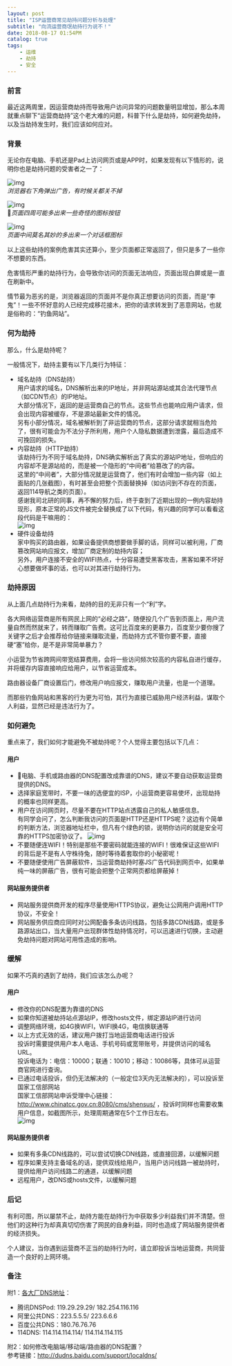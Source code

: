 ```yaml
---
layout: post
title: "ISP运营商常见劫持问题分析与处理"
subtitle: "向流运营商氓劫持行为说不！"
date: 2018-08-17 01:54PM
catalog: true
tags:
    - 运维
    - 劫持
    - 安全
---
```


### 前言

最近这两周里，因运营商劫持而导致用户访问异常的问题数量明显增加，那么本周就重点聊下“运营商劫持”这个老大难的问题，科普下什么是劫持，如何避免劫持，以及当劫持发生时，我们应该如何应对。

### 背景

无论你在电脑、手机还是Pad上访问网页或是APP时，如果发现有以下情形的，说明你也是劫持问题的受害者之一了：

![img](/img/in-post/post-180817-isp-hijack/20180106110723952.jpg)  
*浏览器右下角弹出广告，有时候关都关不掉*

![img](/img/in-post/post-180817-isp-hijack/1425258-7d4f4740eddf1703.png)  
*页面四周可能多出来一些奇怪的图标按钮*

![img](/img/in-post/post-180817-isp-hijack/4e7a000494da23c62d04.jpeg)  
*页面中间莫名其妙的多出来一个对话框图标*

以上这些劫持的案例危害其实还算小，至少页面都正常返回了，但只是多了一些你不想要的东西。

危害情形严重的劫持行为，会导致你访问的页面无法响应，页面出现白屏或是一直在刷新中。

情节最为恶劣的是，浏览器返回的页面并不是你真正想要访问的页面，而是“李鬼”！一些不怀好意的人已经完成移花接木，把你的请求转发到了恶意网站，也就是俗称的：“钓鱼网站”。

### 何为劫持

那么，什么是劫持呢？

一般情况下，劫持主要有以下几类行为特征：
- 域名劫持（DNS劫持）  
  用户请求的域名，DNS解析出来的IP地址，并非网站源站或其合法代理节点（如CDN节点）的IP地址。  
  大部分情况下，返回的是运营商自己的节点。这些节点也能响应用户请求，但会出现内容被缓存，不是源站最新文件的情况。  
  另有小部分情况，域名被解析到了非运营商的节点，这部分请求就相当危险了，很有可能会为不法分子所利用，用户个人隐私数据遭到泄露，最后造成不可挽回的损失。
- 内容劫持（HTTP劫持）  
  该劫持行为不同于域名劫持，DNS确实解析出了真实的源站IP地址，但响应的内容却不是源站给的，而是被一个隐形的“中间者”给篡改了的内容。  
  这里的“中间者”，大部分情况就是运营商了，他们有时会增加一些内容（如上面贴的几张截图），有时甚至会把整个页面替换掉（如访问到不存在的页面，返回114导航之类的页面）。  
  感谢我司北研的同事，再不懈的努力后，终于查到了近期出现的一例内容劫持现形，原本正常的JS文件被完全替换成了以下代码，有兴趣的同学可以看看这段代码是干嘛用的：  
  ![img](/img/in-post/post-180817-isp-hijack/WechatIMG2006.png)
- 硬件设备劫持  
  家中购买的路由器，如果设备提供商想要做手脚的话，同样可以被利用，厂商篡改网站响应报文，增加厂商定制的劫持内容；  
  另外，用户连接不安全的WIFI热点，十分容易遭受黑客攻击，黑客如果不坏好心想要做坏事的话，也可以对其进行劫持行为。

### 劫持原因

从上面几点劫持行为来看，劫持的目的无非只有一个“利”字。

各大网络运营商是所有网民上网的“必经之路”，随便投几个广告到页面上，用户流量自然而然就来了，转而赚取广告费。这可比百度来的更暴力，百度至少要你搜了关键字之后才会推荐给你链接来赚取流量，而劫持方式不管你要不要，直接硬“塞”给你，是不是非常简单暴力？

小运营为节省跨网间带宽结算费用，会将一些访问频次较高的内容私自进行缓存，并将缓存内容直接响应给用户，以节省运营成本。

路由器设备厂商设置后门，修改用户响应报文，赚取用户流量，也是一个道理。

而那些钓鱼网站和黑客的行为更为可怕，其行为直接已威胁用户经济利益，谋取个人利益，显然已经是违法行为了。

### 如何避免

重点来了，我们如何才能避免不被劫持呢？个人觉得主要包括以下几点：

#### 用户
- 电脑、手机或路由器的DNS配置改成靠谱的DNS，建议不要自动获取运营商提供的DNS。
- 选择家庭宽带时，不要一味的选便宜的ISP，小运营商更容易使坏，出现劫持的概率也同样更高。
- 用户在访问网页时，尽量不要在HTTP站点透露自己的私人敏感信息。  
  有同学会问了，怎么判断我访问的页面是HTTP还是HTTPS呢？这边有个简单的判断方法，浏览器地址栏中，但凡有个绿色的锁，说明你访问的就是安全可靠的HTTPS加密协议了。
  ![img](/img/in-post/post-180817-isp-hijack/WechatIMG2004.png)  
- 不要随便连WIFI！特别是那些不要密码就能连接的WIFI！很难保证这些WIFI的背后是不是有人守株待兔，随时等待着套取你的小秘密呢！
- 不要随便使用广告屏蔽软件，当运营商劫持时塞JS广告代码到网页中，如果单纯一味的屏蔽广告，很有可能会把整个正常网页都给屏蔽掉！

#### 网站服务提供者
- 网站服务提供商开发的程序尽量使用HTTPS协议，避免让公网用户调用HTTP协议，不安全！
- 网站服务供应商应同时对公网配备多条访问线路，包括多路CDN线路，或是多路源站出口，当大量用户出现群体性劫持情况时，可以迅速进行切换，主动避免劫持问题对网站可用性造成的影响。

### 缓解

如果不巧真的遇到了劫持，我们应该怎么办呢？

#### 用户
- 修改你的DNS配置为靠谱的DNS
- 如果你知道被劫持站点源站IP，修改hosts文件，绑定源站IP进行访问
- 调整网络环境，如4G换WIFI，WIFI换4G，电信换联通等
- 以上方式无效的话，建议用户拨打当地运营商电话进行投诉  
  投诉时需要提供用户本人电话、手机号码或宽带账号，并提供访问的域名URL。  
  投诉电话为：电信：10000；联通：10010；移动：10086等，具体可从运营商官网进行查询。
- 已通过电话投诉，但仍无法解决的（一般定位3天内无法解决的），可以投诉至国家工信部网站  
  国家工信部网站申诉受理中心链接：http://www.chinatcc.gov.cn:8080/cms/shensus/ ，投诉时同样也需要收集用户信息，如截图所示，处理周期通常在5个工作日左右。  
  ![img](/img/in-post/post-180817-isp-hijack/WechatIMG2005.png)  

#### 网站服务提供者
- 如果有多条CDN线路的，可以尝试切换CDN线路，或直接回源，以缓解问题
- 程序如果支持主备域名的话，提供双线给用户，当用户访问线路一被劫持时，提供给用户访问线路二的通道，以缓解问题
- 远程用户，改DNS或hosts文件，以缓解问题

### 后记

有利可图，所以屡禁不止，劫持方能在劫持行为中获取多少利益我们并不清楚。但他们的这种行为却真真切切伤害了网民的自身利益，同时也造成了网站服务提供者的经济损失。

个人建议，当你遇到运营商不正当的劫持行为时，请立即投诉当地运营商，共同营造一个良好的上网环境。

### 备注

附1：[各大厂DNS地址][1]：
- 腾讯DNSPod: 119.29.29.29/ 182.254.116.116
- 阿里公共DNS：223.5.5.5/ 223.6.6.6
- 百度公共DNS：180.76.76.76
- 114DNS: 114.114.114.114/ 114.114.114.115

附2：如何修改电脑端/移动端/路由器的DNS配置？  
参考链接：http://dudns.baidu.com/support/localdns/

[1]: https://jingyan.baidu.com/article/6dad50753e6031a123e36e1f.html